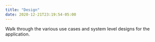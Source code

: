 ```yaml
---
title: "Design"
date: 2020-12-21T23:19:54-05:00
---
```


Walk through the various use cases and system level designs for the application.


